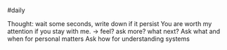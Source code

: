 #daily 

Thought: wait some seconds, write down if it persist
	You are worth my attention if you stay with me.
-> feel? ask more? what next?
	Ask what and when for personal matters
	Ask how for understanding systems

